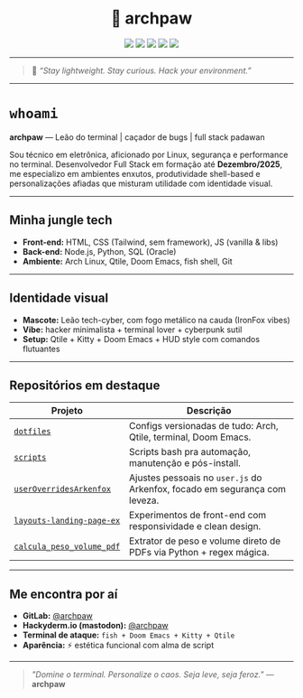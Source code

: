 <h1 align="center">🦁 archpaw</h1>

<p align="center">
  <img src="https://img.shields.io/badge/Linux-Arch-blue?style=for-the-badge&logo=arch-linux&logoColor=white" />
  <img src="https://img.shields.io/badge/Editor-Doom%20Emacs-57A143?style=for-the-badge&logo=gnuemacs&logoColor=white" />
  <img src="https://img.shields.io/badge/WM-Qtile-7B42BC?style=for-the-badge&logo=window-manager&logoColor=white" />
  <img src="https://img.shields.io/badge/Terminal-Alacritty🚀-black?style=for-the-badge" />
  <img src="https://img.shields.io/badge/Browser-IronFox🔥-orange?style=for-the-badge" />
</p>

---

> 🐾 _“Stay lightweight. Stay curious. Hack your environment.”_

---

# `whoami`

**archpaw** — Leão do terminal | caçador de bugs | full stack padawan

Sou técnico em eletrônica, aficionado por Linux, segurança e performance no terminal. Desenvolvedor Full Stack em formação até **Dezembro/2025**, me especializo em ambientes enxutos, produtividade shell-based e personalizações afiadas que misturam utilidade com identidade visual.

---

## **Minha jungle tech**

- **Front-end:** HTML, CSS (Tailwind, sem framework), JS (vanilla & libs)
- **Back-end:** Node.js, Python, SQL (Oracle)
- **Ambiente:** Arch Linux, Qtile, Doom Emacs, fish shell, Git

---

## **Identidade visual**

- **Mascote:** Leão tech-cyber, com fogo metálico na cauda (IronFox vibes)
- **Vibe:** hacker minimalista + terminal lover + cyberpunk sutil
- **Setup:** Qtile + Kitty + Doom Emacs + HUD style com comandos flutuantes

---

## **Repositórios em destaque**

| Projeto                                                                         | Descrição                                                                  |
| ------------------------------------------------------------------------------- | -------------------------------------------------------------------------- |
| [`dotfiles`](https://gitlab.com/archpaw/dotfiles)                               | Configs versionadas de tudo: Arch, Qtile, terminal, Doom Emacs.            |
| [`scripts`](https://gitlab.com/archpaw/scripts)                                 | Scripts bash pra automação, manutenção e pós-install.                      |
| [`userOverridesArkenfox`](https://gitlab.com/archpaw/userOverridesArkenfox)     | Ajustes pessoais no `user.js` do Arkenfox, focado em segurança com leveza. |
| [`layouts-landing-page-ex`](https://gitlab.com/archpaw/layouts-landing-page-ex) | Experimentos de front-end com responsividade e clean design.               |
| [`calcula_peso_volume_pdf`](https://gitlab.com/archpaw/calcula_peso_volume_pdf) | Extrator de peso e volume direto de PDFs via Python + regex mágica.        |

---

## **Me encontra por aí**

- **GitLab:** [@archpaw](https://gitlab.com/archpaw)
- **Hackyderm.io (mastodon):** [@archpaw](https://hachyderm.io/@archpaw)
- **Terminal de ataque:** `fish + Doom Emacs + Kitty + Qtile`
- **Aparência:** ⚡ estética funcional com alma de script

---

> _"Domine o terminal. Personalize o caos. Seja leve, seja feroz."_
> — **archpaw**
